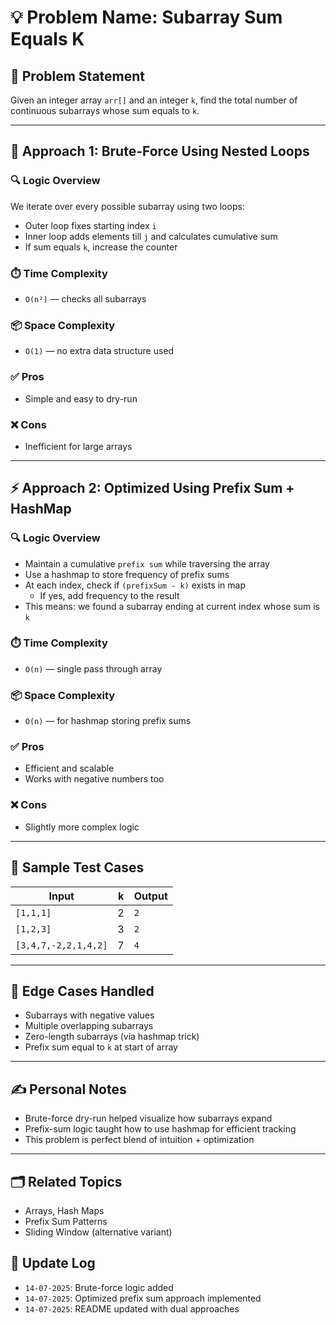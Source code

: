 # 💡 Problem Name: Subarray Sum Equals K

## 🧩 Problem Statement
Given an integer array `arr[]` and an integer `k`, find the total number of continuous subarrays whose sum equals to `k`.

---

## 🚀 Approach 1: Brute-Force Using Nested Loops

### 🔍 Logic Overview
We iterate over every possible subarray using two loops:
- Outer loop fixes starting index `i`
- Inner loop adds elements till `j` and calculates cumulative sum
- If sum equals `k`, increase the counter

### ⏱️ Time Complexity
- `O(n²)` — checks all subarrays

### 📦 Space Complexity
- `O(1)` — no extra data structure used

### ✅ Pros
- Simple and easy to dry-run

### ❌ Cons
- Inefficient for large arrays

---

## ⚡ Approach 2: Optimized Using Prefix Sum + HashMap

### 🔍 Logic Overview
- Maintain a cumulative `prefix sum` while traversing the array
- Use a hashmap to store frequency of prefix sums
- At each index, check if `(prefixSum - k)` exists in map
  - If yes, add frequency to the result
- This means: we found a subarray ending at current index whose sum is `k`

### ⏱️ Time Complexity
- `O(n)` — single pass through array

### 📦 Space Complexity
- `O(n)` — for hashmap storing prefix sums

### ✅ Pros
- Efficient and scalable
- Works with negative numbers too

### ❌ Cons
- Slightly more complex logic

---

## 🧪 Sample Test Cases

| Input          | k | Output |
|----------------|---|--------|
| `[1,1,1]`       | 2 | `2`    |
| `[1,2,3]`       | 3 | `2`    |
| `[3,4,7,-2,2,1,4,2]` | 7 | `4` |

---

## 🧠 Edge Cases Handled
- Subarrays with negative values
- Multiple overlapping subarrays
- Zero-length subarrays (via hashmap trick)
- Prefix sum equal to `k` at start of array

---

## ✍️ Personal Notes
- Brute-force dry-run helped visualize how subarrays expand
- Prefix-sum logic taught how to use hashmap for efficient tracking
- This problem is perfect blend of intuition + optimization

---

## 🗂 Related Topics
- Arrays, Hash Maps
- Prefix Sum Patterns
- Sliding Window (alternative variant)

## 🔄 Update Log
- `14-07-2025`: Brute-force logic added
- `14-07-2025`: Optimized prefix sum approach implemented
- `14-07-2025`: README updated with dual approaches





